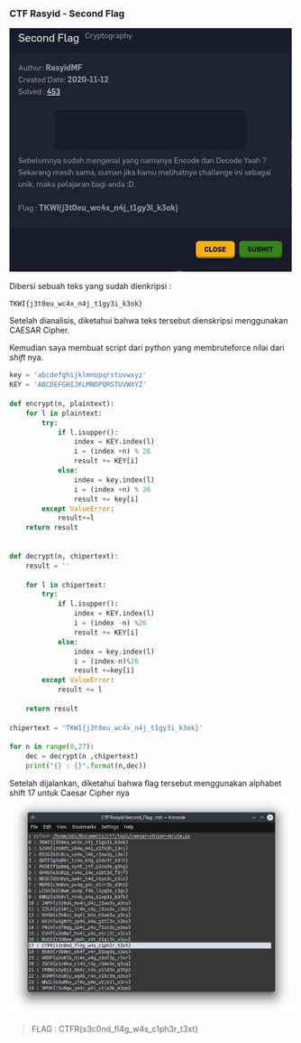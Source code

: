 ### CTF Rasyid - Second Flag


![Soal](https://github.com/robisetiapermadi/my-ctf-writeups/blob/master/crypto/CTFRasyid-Second_Flag/soal.png?raw=true)

Dibersi sebuah teks yang sudah dienkripsi :
```
TKWI{j3t0eu_wc4x_n4j_t1gy3i_k3ok}
```

Setelah dianalisis, diketahui bahwa teks tersebut dienskripsi menggunakan CAESAR Cipher. 

Kemudian saya membuat script dari python yang membruteforce nilai dari _shift_ nya. 

```python
key = 'abcdefghijklmnopqrstuvwxyz'
KEY = 'ABCDEFGHIJKLMNOPQRSTUVWXYZ'

def encrypt(n, plaintext):
	for l in plaintext:
		try:
			if l.isupper():
				index = KEY.index(l)
				i = (index +n) % 26
				result += KEY[i]
			else:
				index = key.index(l)
				i = (index +n) % 26
				result += key[i]
		except ValueError:
			result+=l
	return result


def decrypt(n, chipertext):
	result = ''

	for l in chipertext:
		try:
			if l.isupper():
				index = KEY.index(l)
				i = (index -n) %26
				result += KEY[i]
			else:
				index = key.index(l)
				i = (index-n)%26
				result +=key[i]
		except ValueError:
			result += l 

	return result

chipertext = 'TKWI{j3t0eu_wc4x_n4j_t1gy3i_k3ok}'

for n in range(0,27):
	dec = decrypt(n ,chipertext)
	print("{} : {}".format(n,dec)) 
```

Setelah dijalankan, diketahui bahwa flag tersebut menggunakan alphabet shift 17 untuk Caesar Cipher nya
![Output](https://github.com/robisetiapermadi/my-ctf-writeups/blob/master/crypto/CTFRasyid-Second_Flag/output.png?raw=true)

> FLAG : CTFR{s3c0nd_fl4g_w4s_c1ph3r_t3xt}

